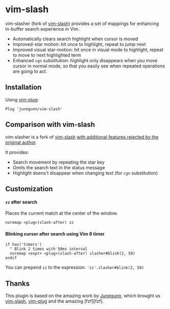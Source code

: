 vim-slash
=========

vim-slasher (fork of [vim-slash][vim-slash]) provides a set of mappings for enhancing
in-buffer search experience in Vim.

- Automatically clears search highlight when cursor is moved
- Improved-star motion: hit once to highlight, repeat to jump next
- Improved visual star-motion: hit once in visual mode to highlight, repeat to
  move to next highlighted term
- Enhanced `cgn` substitution: highlight only disappears when you move cursor
  in normal mode, so that you easily see when repeated operations are going to
  act.

Installation
------------

Using [vim-plug](https://github.com/junegunn/vim-plug):

```vim
Plug 'junegunn/vim-slash'
```

Comparison with vim-slash
---------------------------

vim-slasher is a fork of [vim-slash][vim-slash] [with additional features rejected by the original author][rejected-features].

It provides:

- Search movement by repeating the star key
- Omits the search text in the status message
- Highlight doens't disappear when changing text (for `cgn` substitution)

Customization
-------------

#### `zz` after search

Places the current match at the center of the window.

```vim
noremap <plug>(slash-after) zz
```

#### Blinking cursor after search using Vim 8 timer

```vim
if has('timers')
  " Blink 2 times with 50ms interval
  noremap <expr> <plug>(slash-after) slasher#blink(2, 50)
endif
```

You can prepend `zz` to the expression: `'zz'.slasher#blink(2, 50)`

Thanks
------

This plugin is based on the amazing work by [Junegunn](https://github.com/junegunn), which brought us
[vim-slash][vim-slash], [vim-plug][vim-plug] and the amazing [fzf][fzf].

[vim-slash]: https://github.com/junegunn/vim-slash]
[rejected-features]: https://github.com/junegunn/vim-slash/pull/9]
[vim-plug]: https://github.com/junegunn/vim-plug]
